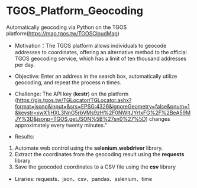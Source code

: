 # TGOS_Platform_Geocoding
Automatically geocoding via Python on the TGOS platform(https://map.tgos.tw/TGOSCloudMap) 

* Motivation：The TGOS platform allows individuals to geocode addresses to coordinates, offering an alternative method to the official TGOS geocoding service, which has a limit of ten thousand addresses per day.
  
* Objective: Enter an address in the search box, automatically utilize geocoding, and repeat the process n times.
* Challenge:
The API key (**kestr**) on the platform (https://gis.tgos.tw/TGLocator/TGLocator.ashx?format=jsonp&input=&srs=EPSG:4326&ignoreGeometry=false&pnum=1&keystr=xwX1jHXL3NnG5rbVMs9zH%2F0NWItJYrtxFG%2F%2BeA59MJY%3D&jsonp=TGOS.getJSON%5B%27sn0%27%5D) changes approximately every twenty minutes."

* Results:
1. Automate web control using the **selenium.webdriver** library.
2. Extract the coordinates from the geocoding result using the **requests** library
3. Save the geocoded coordinates to a CSV file using the **csv** library

* Liraries: requests、json、csv、pandas、sslenium、time
